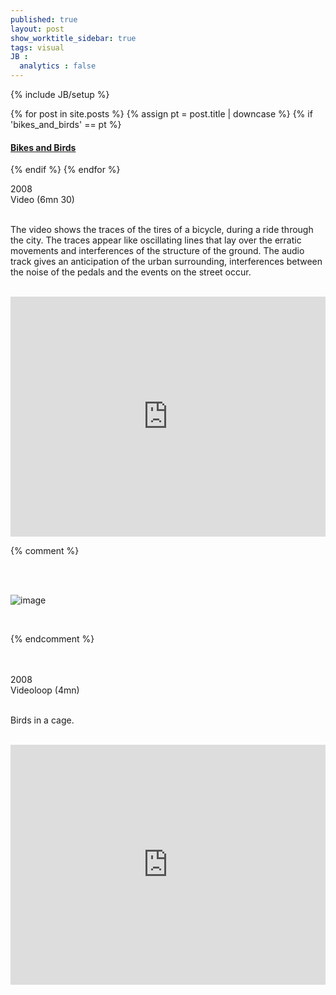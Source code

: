 ```yaml
---
published: true
layout: post
show_worktitle_sidebar: true
tags: visual
JB :
  analytics : false
---
```


{% include JB/setup %}


{% for post in site.posts %}
	{% assign pt = post.title | downcase %}
	{% if 'bikes_and_birds' == pt %}
<h4><a href="{{ BASE_PATH }}{{ post.url }}">Bikes and Birds</a></h4>
	{% endif %}
{% endfor %}

<p>
2008<br />
Video (6mn 30)<br /><br />

The video shows the traces of the tires of a bicycle, during a ride through the city. The traces appear like oscillating lines that lay over the erratic movements and interferences of the structure of the ground. The audio track gives an anticipation of the urban surrounding, interferences between the noise of the pedals and the events on the street occur.<br /><br />
</p>


<iframe width="100%" height="384" frameborder="0" allowfullscreen="" webkitallowfullscreen="" src="http://player.vimeo.com/video/84548536?title=0&amp;byline=0&amp;portrait=0">
</iframe>


{% comment %}
<p> <br /><br /></p>
<img src="{{ site.url }}/images/ufo.jpg" alt="image">
<p>&nbsp;</p>
{% endcomment %}


<p>
<br /><br />
2008<br />
Videoloop (4mn)<br /><br />

Birds in a cage.<br /><br />
</p>

<iframe width="100%" height="384" frameborder="0" allowfullscreen="" webkitallowfullscreen="" src="http://player.vimeo.com/video/79397224?title=0&amp;byline=0&amp;portrait=0">
</iframe>

